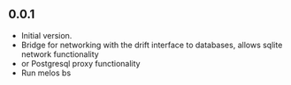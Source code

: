 ## 0.0.1

- Initial version.
- Bridge for networking with the drift interface to databases, allows sqlite network functionality
- or Postgresql proxy functionality
- Run melos bs
